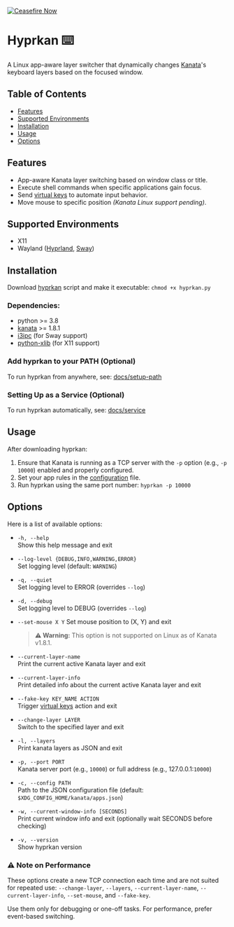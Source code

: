 [![Ceasefire Now](https://badge.techforpalestine.org/default)](https://techforpalestine.org/learn-more)

# Hyprkan ⌨️

A Linux app-aware layer switcher that dynamically changes [Kanata](https://github.com/jtroo/kanata)'s keyboard layers based on the focused window.

## Table of Contents

- [Features](#features)
- [Supported Environments](#supported-environments)
- [Installation](#installation)
- [Usage](#usage)
- [Options](#options)

## Features

- App-aware Kanata layer switching based on window class or title.
- Execute shell commands when specific applications gain focus.
- Send [virtual keys](https://jtroo.github.io/config.html#virtual-keys) to automate input behavior.
- Move mouse to specific position _(Kanata Linux support pending)_.

## Supported Environments

- X11
- Wayland ([Hyprland](https://wiki.hypr.land), [Sway](https://swaywm.org))

## Installation

Download [hyprkan](src/hyprkan.py) script and make it executable: `chmod +x hyprkan.py`

### Dependencies:

- python >= 3.8
- [kanata](https://github.com/jtroo/kanata) >= 1.8.1
- [i3ipc](https://pypi.org/project/i3ipc/) (for Sway support)
- [python-xlib](https://pypi.org/project/python-xlib/) (for X11 support)

### Add hyprkan to your PATH (Optional)

To run hyprkan from anywhere, see: [docs/setup-path](docs/setup-path.md)

### Setting Up as a Service (Optional)

To run hyprkan automatically, see: [docs/service](docs/service.md)

## Usage

After downloading hyprkan:

1. Ensure that Kanata is running as a TCP server with the `-p` option (e.g., `-p 10000`) enabled and properly configured.
2. Set your app rules in the [configuration](docs/config.md) file.
3. Run hyprkan using the same port number: `hyprkan -p 10000`

## Options

Here is a list of available options:

- `-h, --help`  
  Show this help message and exit

- `--log-level {DEBUG,INFO,WARNING,ERROR}`  
  Set logging level (default: `WARNING`)

- `-q, --quiet`  
  Set logging level to ERROR (overrides `--log`)

- `-d, --debug`  
  Set logging level to DEBUG (overrides `--log`)

- `--set-mouse X Y`
  Set mouse position to (X, Y) and exit

  > **⚠️ Warning:** This option is not supported on Linux as of Kanata v1.8.1.

- `--current-layer-name`  
  Print the current active Kanata layer and exit

- `--current-layer-info`  
  Print detailed info about the current active Kanata layer and exit

- `--fake-key KEY_NAME ACTION`  
  Trigger [virtual keys](https://jtroo.github.io/config.html#virtual-keys) action and exit

- `--change-layer LAYER`  
  Switch to the specified layer and exit

- `-l, --layers`  
  Print kanata layers as JSON and exit

- `-p, --port PORT`  
  Kanata server port (e.g., `10000`) or full address (e.g., 127.0.0.1:`10000`)

- `-c, --config PATH`  
  Path to the JSON configuration file (default: `$XDG_CONFIG_HOME/kanata/apps.json`)

- `-w, --current-window-info [SECONDS]`  
  Print current window info and exit (optionally wait SECONDS before checking)

- `-v, --version`  
  Show hyprkan version

### ⚠️ Note on Performance

These options create a new TCP connection each time and are not suited for repeated use: `--change-layer`, `--layers`, `--current-layer-name`, `--current-layer-info`, `--set-mouse`, and `--fake-key`.

Use them only for debugging or one-off tasks. For performance, prefer event-based switching.

